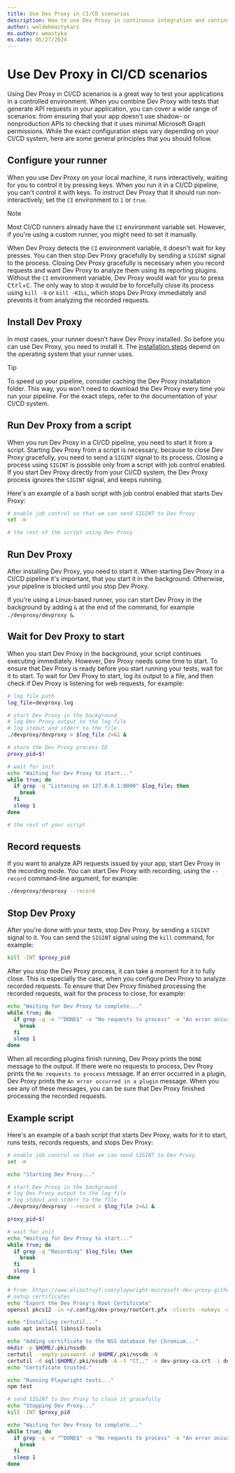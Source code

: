 ```yaml
---
title: Use Dev Proxy in CI/CD scenarios
description: How to use Dev Proxy in continuous integration and continuous deployment (CI/CD) scenarios
author: waldekmastykarz
ms.author: wmastyka
ms.date: 05/27/2024
---
```


# Use Dev Proxy in CI/CD scenarios

Using Dev Proxy in CI/CD scenarios is a great way to test your applications in a controlled environment. When you combine Dev Proxy with tests that generate API requests in your application, you can cover a wide range of scenarios: from ensuring that your app doesn't use shadow- or nonproduction APIs to checking that it uses minimal Microsoft Graph permissions. While the exact configuration steps vary depending on your CI/CD system, here are some general principles that you should follow.

## Configure your runner

When you use Dev Proxy on your local machine, it runs interactively, waiting for you to control it by pressing keys. When you run it in a CI/CD pipeline, you can't control it with keys. To instruct Dev Proxy that it should run non-interactively, set the `CI` environment to `1` or `true`.

> [!NOTE]
> Most CI/CD runners already have the `CI` environment variable set. However, if you're using a custom runner, you might need to set it manually.

When Dev Proxy detects the `CI` environment variable, it doesn't wait for key presses. You can then stop Dev Proxy gracefully by sending a `SIGINT` signal to the process. Closing Dev Proxy gracefully is necessary when you record requests and want Dev Proxy to analyze them using its reporting plugins. Without the `CI` environment variable, Dev Proxy would wait for you to press <kbd>Ctrl</kbd>+<kbd>C</kbd>. The only way to stop it would be to forcefully close its process using `kill -9` or `kill -KILL`, which stops Dev Proxy immediately and prevents it from analyzing the recorded requests.

## Install Dev Proxy

In most cases, your runner doesn't have Dev Proxy installed. So before you can use Dev Proxy, you need to install it. The [installation steps](../get-started.md#install-dev-proxy) depend on the operating system that your runner uses.

> [!TIP]
> To speed up your pipeline, consider caching the Dev Proxy installation folder. This way, you won't need to download the Dev Proxy every time you run your pipeline. For the exact steps, refer to the documentation of your CI/CD system.

## Run Dev Proxy from a script

When you run Dev Proxy in a CI/CD pipeline, you need to start it from a script. Starting Dev Proxy from a script is necessary, because to close Dev Proxy gracefully, you need to send a `SIGINT` signal to its process. Closing a process using `SIGINT` is possible only from a script with job control enabled. If you start Dev Proxy directly from your CI/CD system, the Dev Proxy process ignores the `SIGINT` signal, and keeps running.

Here's an example of a bash script with job control enabled that starts Dev Proxy:

```bash
# enable job control so that we can send SIGINT to Dev Proxy
set -m

# the rest of the script using Dev Proxy
```

## Run Dev Proxy

After installing Dev Proxy, you need to start it. When starting Dev Proxy in a CI/CD pipeline it's important, that you start it in the background. Otherwise, your pipeline is blocked until you stop Dev Proxy.

If you're using a Linux-based runner, you can start Dev Proxy in the background by adding `&` at the end of the command, for example `./devproxy/devproxy &`.

## Wait for Dev Proxy to start

When you start Dev Proxy in the background, your script continues executing immediately. However, Dev Proxy needs some time to start. To ensure that Dev Proxy is ready before you start running your tests, wait for it to start. To wait for Dev Proxy to start, log its output to a file, and then check if Dev Proxy is listening for web requests, for example:

```bash
# log file path
log_file=devproxy.log

# start Dev Proxy in the background
# log Dev Proxy output to the log file
# log stdout and stderr to the file
./devproxy/devproxy > $log_file 2>&1 &

# store the Dev Proxy process ID
proxy_pid=$!

# wait for init
echo "Waiting for Dev Proxy to start..."
while true; do
  if grep -q "Listening on 127.0.0.1:8000" $log_file; then
    break
  fi
  sleep 1
done

# the rest of your script
```

## Record requests

If you want to analyze API requests issued by your app, start Dev Proxy in the recording mode. You can start Dev Proxy with recording, using the `--record` command-line argument, for example:

```bash
./devproxy/devproxy --record
```

## Stop Dev Proxy

After you're done with your tests, stop Dev Proxy, by sending a `SIGINT` signal to it. You can send the `SIGINT` signal using the `kill` command, for example:

```bash
kill -INT $proxy_pid
```

After you stop the Dev Proxy process, it can take a moment for it to fully close. This is especially the case, when you configure Dev Proxy to analyze recorded requests. To ensure that Dev Proxy finished processing the recorded requests, wait for the process to close, for example:

```bash
echo "Waiting for Dev Proxy to complete..."
while true; do
  if grep -q -e "^DONE$" -e "No requests to process" -e "An error occurred in a plugin" $log_file; then
    break
  fi
  sleep 1
done
```

When all recording plugins finish running, Dev Proxy prints the `DONE` message to the output. If there were no requests to process, Dev Proxy prints the `No requests to process` message. If an error occurred in a plugin, Dev Proxy prints the `An error occurred in a plugin` message. When you see any of these messages, you can be sure that Dev Proxy finished processing the recorded requests.

## Example script

Here's an example of a bash script that starts Dev Proxy, waits for it to start, runs tests, records requests, and stops Dev Proxy:

```bash
# enable job control so that we can send SIGINT to Dev Proxy
set -m

echo "Starting Dev Proxy..."

# start Dev Proxy in the background
# log Dev Proxy output to the log file
# log stdout and stderr to the file
./devproxy/devproxy --record > $log_file 2>&1 &

proxy_pid=$!

# wait for init
echo "Waiting for Dev Proxy to start..."
while true; do
  if grep -q "Recording" $log_file; then
    break
  fi
  sleep 1
done

# From: https://www.eliostruyf.com/playwright-microsoft-dev-proxy-github-actions/
# setup certificates
echo "Export the Dev Proxy's Root Certificate"
openssl pkcs12 -in ~/.config/dev-proxy/rootCert.pfx -clcerts -nokeys -out dev-proxy-ca.crt -passin pass:""

echo "Installing certutil..."
sudo apt install libnss3-tools

echo "Adding certificate to the NSS database for Chromium..."
mkdir -p $HOME/.pki/nssdb
certutil --empty-password -d $HOME/.pki/nssdb -N 
certutil -d sql:$HOME/.pki/nssdb -A -t "CT,," -n dev-proxy-ca.crt -i dev-proxy-ca.crt
echo "Certificate trusted." 

echo "Running Playwright tests..."
npm test

# send SIGINT to Dev Proxy to close it gracefully
echo "Stopping Dev Proxy..."
kill -INT $proxy_pid

echo "Waiting for Dev Proxy to complete..."
while true; do
  if grep -q -e "^DONE$" -e "No requests to process" -e "An error occurred in a plugin" $log_file; then
    break
  fi
  sleep 1
done
```
